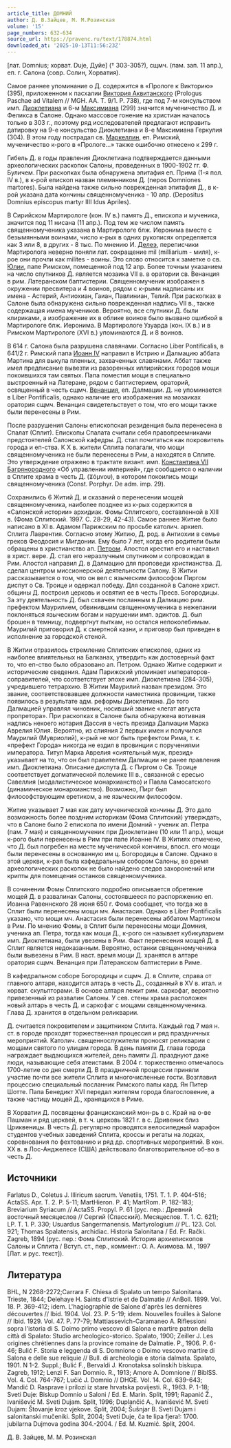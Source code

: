 ```yaml
---
article_title: ДОМНИЙ
author: Д. В.Зайцев, М. М.Розинская
volume: '15'
page_numbers: 632-634
source_url: https://pravenc.ru/text/178874.html
downloaded_at: '2025-10-13T11:56:23Z'
---
```


[лат. Domnius; хорват. Duje, Дуйе] († 303-305?), сщмч. (пам. зап. 11 апр.), еп. г. Салона (совр. Солин, Хорватия).

Самое раннее упоминание о Д. содержится в «Прологе к Викторию» (395), приложенном к пасхалии [Виктория Аквитанского](<https://pravenc.ru/text/Виктория Аквитанского.html>) (Prologus Paschae ad Vitalem // MGH. AA. T. 9/1. P. 738), где под 7-м консульством имп. [Диоклетиана](https://pravenc.ru/text/ДИОКЛЕТИАН.html) и 6-м [Максимиана](https://pravenc.ru/text/Максимиан.html) (299) значится мученичество Д. и Феликса в Салоне. Однако массовое гонение на христиан началось только в 303 г., поэтому ряд исследователей предлагают исправить датировку на 9-е консульство Диоклетиана и 8-е Максимиана Геркулия (304). В этом году пострадал св. [Маркеллин](https://pravenc.ru/text/Маркеллин.html), еп. Римский, мученичество к-рого в «Прологе...» также ошибочно отнесено к 299 г.

Гибель Д. в годы правления Диоклетиана подтверждается данными археологических раскопок Салоны, проведенных в 1900-1902 гг. Ф. Буличем. При раскопках была обнаружена эпитафия еп. Прима (1-я пол. IV в.), в к-рой епископ назван племянником Д. (nepos Domniones martores). Была найдена также сильно поврежденная эпитафия Д., в к-рой указана дата кончины священномученика - 10 апр. (Depositus Domnius episcopus martyr IIII Idus Apriles).

В Сирийском Мартирологе (кон. IV в.) память Д., епископа и мученика, значится под 11 нисана (11 апр.). Под тем же числом память священномученика указана в Мартирологе блж. Иеронима вместе с безымянными воинами, число к-рых в одних рукописях определяется как 3 или 8, в других - 8 тыс. По мнению И. [Делеэ](https://pravenc.ru/text/Делеэ.html), переписчики Мартиролога неверно поняли лат. сокращение mil (milliarium - миля), к-рое они прочли как milites - воины. Это слово относится к заметке о св. [Юлии](https://pravenc.ru/text/Юлии.html), папе Римском, помещенной под 12 апр. Более точным указанием на число спутников Д. является мозаика VII в. в оратории св. Венанция в рим. Латеранском баптистерии. Священномученик изображен в окружении пресвитера и 4 воинов, рядом с к-рыми надписаны их имена - Астерий, Антиохиан, Гаиан, Павлиниан, Телий. При раскопках в Салоне была обнаружена сильно поврежденная надпись VII в., также содержащая имена мучеников. Вероятно, все спутники Д. были клириками, а изображение их в облике воинов было вызвано ошибкой в Мартирологе блж. Иеронима. В Мартирологе Узуарда (кон. IX в.) и в Римском Мартирологе (XVI в.) упоминаются Д. и 8 воинов.

В 614 г. Салона была разрушена славянами. Согласно Liber Pontificalis, в 641/2 г. Римский папа [Иоанн IV](<https://pravenc.ru/text/Иоанн IV.html>) направил в Истрию и Далмацию аббата Мартина для выкупа пленных, захваченных славянами. Аббат также имел предписание вывезти из разоренных иллирийских городов мощи покоившихся там святых. Папа поместил мощи в специально выстроенный на Латеране, рядом с баптистерием, ораторий, освященный в честь сщмч. [Венанция](https://pravenc.ru/text/Венанция.html), еп. Далмации. Д. не упоминается в Liber Pontificalis, однако наличие его изображения на мозаиках оратория сщмч. Венанция свидетельствует о том, что его мощи также были перенесены в Рим.

После разрушения Салоны епископская резиденция была перенесена в Спалат (Сплит). Епископы Спалата считали себя правопреемниками предстоятелей Салонской кафедры. Д. стал почитаться как покровитель города и еп-ства. К X в. жители Сплита полагали, что мощи священномученика не были перенесены в Рим, а находятся в Сплите. Это утверждение отражено в трактате визант. имп. [Константина VII Багрянородного](<https://pravenc.ru/text/Константин VII Багрянородный.html>) «Об управлении империей», где сообщается о наличии в Сплите храма в честь Д. (Ϫόμνου), в котором покоились мощи священномученика (Const. Porphyr. De adm. imp. 29).

Сохранились 6 Житий Д. и сказаний о перенесении мощей священномученика, наиболее позднее из к-рых содержится в «Салонской истории» архидиак. Фомы Сплитского, составленной в XIII в. (Фома Сплитский. 1997. С. 28-29, 42-43). Самое раннее Житие было написано в XI в. Адамом Парижским по просьбе католич. архиеп. Сплита Лаврентия. Согласно этому Житию, Д. род. в Антиохии в семье греков Феодосия и Мигдонии. Ему было 7 лет, когда его родители были обращены в христианство ап. [Петром](https://pravenc.ru/text/Петр.html). Апостол крестил его и наставил в христ. вере. Д. стал его неразлучным спутником и сопровождал в Рим. Апостол направил Д. в Далмацию для проповеди христианства. Д. сделал центром миссионерской деятельности Салону. В Житии рассказывается о том, что он вел с языческим философом Пиргом диспут о Св. Троице и одержал победу. Для созданной в Салоне христ. общины Д. построил церковь и освятил ее в честь Пресв. Богородицы. За эту деятельность Д. был схвачен посланным в Далмацию рим. префектом Маурилием, обвинившим священномученика в нежелании поклоняться языческим богам и нарушении имп. эдиктов. Д. был брошен в темницу, подвергнут пыткам, но остался непоколебимым. Маурилий приговорил Д. к смертной казни, и приговор был приведен в исполнение за городской стеной.

В Житии отразилось стремление Сплитских епископов, одних из наиболее влиятельных на Балканах, утвердить как достоверный факт то, что еп-ство было образовано ап. Петром. Однако Житие содержит и исторические сведения. Адам Парижский упоминает императоров-соправителей, что соответствует эпохе имп. Диоклетиана (284-305), учредившего тетрархию. В Житии Маурилий назван президом. Это звание, соответствовавшее должности наместника провинции, также появилось в результате адм. реформы Диоклетиана. До того Далмацией управлял чиновник, носивший звание «легат августа пропретора». При раскопках в Салоне была обнаружена вотивная надпись некоего нотария Дассия в честь презида Далмации Марка Аврелия Юлия. Вероятно, из слияния 2 первых имен и получился Маурилий (Мувриолий), к-рый не мог быть префектом Рима, т. к. «префект Города» никогда не ездил в провинции с поручениями императора. Титул Марка Аврелия «сиятельный муж, презид» указывает на то, что он был правителем Далмации не ранее правления имп. Диоклетиана. Описание диспута Д. с Пиргом о Св. Троице соответствует догматической полемике III в., связанной с ересью Савеллия (модалистическое монархианство) и Павла Самосатского (динамическое монархианство). Возможно, Пирг был философствующим еретиком, а не языческим философом.

Житие указывает 7 мая как дату мученической кончины Д. Это дало возможность более поздним историкам (Фома Сплитский) утверждать, что в Салоне было 2 епископа по имени Домний - ученик ап. Петра (пам. 7 мая) и священномученик при Диоклетиане (10 или 11 апр.), мощи к-рого были перенесены в Рим при папе Иоанне IV. В Житиях отмечено, что Д. был погребен на месте мученической кончины, впосл. его мощи были перенесены в основанную им ц. Богородицы в Салоне. Однако в этой церкви, к-рая была кафедральным собором Салоны, во время археологических раскопок не было найдено следов захоронений или крипты для помещения останков священномученика.

В сочинении Фомы Сплитского подробно описывается обретение мощей Д. в развалинах Салоны, состоявшееся по распоряжению еп. Иоанна Равеннского 28 июня 650 г. Фома сообщает, что тогда же в Сплит были перенесены мощи мч. Анастасия. Однако в Liber Pontificalis указано, что мощи мч. Анастасия были перенесены аббатом Мартином в Рим. По мнению Фомы, в Сплит были перенесены мощи Домния, ученика ап. Петра, тогда как мощи Д., к-рого он называет кубикуларием имп. Диоклетиана, были увезены в Рим. Факт перенесения мощей Д. в Сплит является недоказанным. Вероятно, останки священномученика были вывезены в Рим. В наст. время мощи Д. хранятся в алтаре оратория сщмч. Венанция при Латеранском баптистерии в Риме.

В кафедральном соборе Богородицы и сщмч. Д. в Сплите, справа от главного алтаря, находится алтарь в честь Д., созданный в XV в. итал. и хорват. скульпторами. В основе алтаря лежит рим. саркофаг, вероятно привезенный из развалин Салоны. У сев. стены храма расположен новый алтарь в честь Д. и саркофаг с мощами священномученика. Глава Д. хранится в отдельном реликварии.

Д. считается покровителем и защитником Сплита. Каждый год 7 мая н. ст. в городе проходят торжественная процессия и ряд праздничных мероприятий. Католич. священнослужители проносят реликварии с мощами святого по улицам города. В день памяти Д. глава города награждает выдающихся жителей, день памяти Д. празднуют даже люди, называющие себя атеистами. В 2004 г. торжественно отмечалось 1700-летие со дня смерти Д. В праздничной процессии приняли участие почти все жители Сплита и многочисленные гости. Возглавил процессию специальный посланник Римского папы кард. Ян Питер Шотте. Папа Бенедикт XVI передал жителям города благословение, а также частицу мощей Д., хранящихся в Риме.

В Хорватии Д. посвящены францисканский мон-рь в с. Край на о-ве Пашман и ряд церквей, в т. ч. церковь 1821 г. в с. Дривеник близ Цриквеницы. В честь Д. регулярно проводятся велосипедный марафон студентов учебных заведений Сплита, кроссы и регаты на лодках, соревнования по фехтованию и ряд др. спортивных мероприятий. В кон. ХХ в. в Лос-Анджелесе (США) действовало благотворительное об-во в честь Д.

## Источники

Farlatus D., Coletus J. Illiricum sacrum. Venetiis, 1751. T. 1. P. 404-516; ActaSS. Apr. T. 2. P. 5-11; MartHieron. P. 41; MartRom. P. 182-183; Breviarium Syriacum // ActaSS. Propyl. P. 61 (рус. пер.: Древний восточный месяцеслов // Сергий (Спасский). Месяцеслов. Т. 1. С. 621); LP. T. 1. P. 330; Usuardus Sangermanensis. Martyrologium // PL. 123. Col. 921; Thomas Spalatensis, archidiac. Historia Salonitana / Ed. Fr. Rački. Zagreb, 1894 (рус. пер.: Фома Сплитский. История архиепископов Салоны и Сплита / Вступ. ст., пер., коммент.: О. А. Акимова. М., 1997 [Лат. и рус. текст]).

## Литература

BHL, N 2268-2272;Carrara F. Chiesa di Spalato un tempo Salonitana. Trieste, 1844; Delehaye H. Saints d'Istrie et de Dalmatie // AnBoll. 1899. Vol. 18. P. 369-412; idem. L'hagiographie de Salone d'après les dernières découvertes // Ibid. 1904. Vol. 23. P. 5-19; idem. Nouvelles fouilles à Salone // Ibid. 1929. Vol. 47. P. 77-79; Mattiassevich-Caramaneo A. Riflessioni sopra l'istoria di S. Doimo primo vescovo di Salona e martire patron della città di Spalato: Studio archeologico-storico. Spalato, 1900; Zeiller J. Les origines chrétiennes dans la province romaine de Dalmatie. P., 1906. P. 6-46; Bulić F. Storia e leggenda di S. Domnione o Doimo vescovo martire di Salona e delle sue reliquie // Bull. di archeologia e storia dalmata. Spalato, 1901. N 1-2. Suppl.; Bulić F., Bervaldi J. Kronotaksa solinskih biskupa. Zagreb, 1912; Lenzi F. San Domnio. R., 1913; Amore A. Domnione // BiblSS. Vol. 4. Col. 764-767; Lučić J. Domnio // DHGE. Vol. 14. Col. 639-643; Mandić D. Rasprave i prilozi iz stare hrvatska povijesti. R., 1963. P. 1-18; Sveti Duje: Biskup Domnio u Saloni / Ed. E. Marin. Split, 1991; Rapanić Ž., Ivanišević M. Sveti Dujam. Split, 1996; Duplančić A., Ivanišević M. Sveti Dujam: Štovanje kroz vjekove. Split, 2004; Šušnjar B. Sveti Dujam i salonitanski mučeniki. Split, 2004; Sveti Duje, ča te lipa fjera!: 1700. jubilarna Dujmova godina 304.-2004. / Ed. M. Kuzmić. Split, 2004.

Д. В.  Зайцев,   М. М.  Розинская
